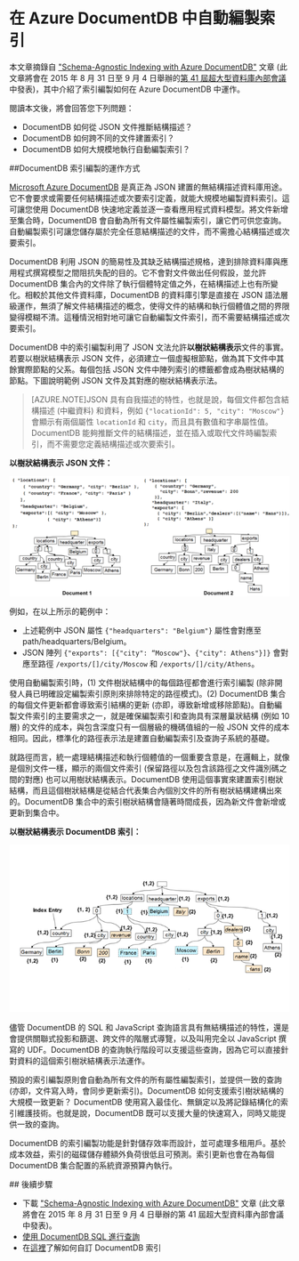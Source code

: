 <properties 
	pageTitle="在 DocumentDB 中自動編製索引 | Microsoft Azure" 
	description="了解自動編製索引在 Azure DocumentDB 中運作的方式。" 
	services="documentdb" 
	authors="arramac" 
	manager="jhubbard" 
	editor="mimig" 
	documentationCenter=""/>

<tags 
	ms.service="documentdb" 
	ms.workload="data-services" 
	ms.tgt_pltfrm="na" 
	ms.devlang="na" 
	ms.topic="article" 
	ms.date="08/11/2015" 
	ms.author="arramac"/>
	
# 在 Azure DocumentDB 中自動編製索引

本文章摘錄自 ["Schema-Agnostic Indexing with Azure DocumentDB"](http://www.vldb.org/pvldb/vol8/p1668-shukla.pdf) 文章 (此文章將會在 2015 年 8 月 31 日至 9 月 4 日舉辦的[第 41 屆超大型資料庫內部會議](http://www.vldb.org/2015/)中發表)，其中介紹了索引編製如何在 Azure DocumentDB 中運作。

閱讀本文後，將會回答您下列問題：

- DocumentDB 如何從 JSON 文件推斷結構描述？
- DocumentDB 如何跨不同的文件建置索引？
- DocumentDB 如何大規模地執行自動編製索引？

##<a id="HowDocumentDBIndexingWorks"></a>DocumentDB 索引編製的運作方式

[Microsoft Azure DocumentDB](http://azure.microsoft.com/services/documentdb/) 是真正為 JSON 建置的無結構描述資料庫用途。它不會要求或需要任何結構描述或次要索引定義，就能大規模地編製資料索引。這可讓您使用 DocumentDB 快速地定義並逐一查看應用程式資料模型。將文件新增至集合時，DocumentDB 會自動為所有文件屬性編製索引，讓它們可供您查詢。自動編製索引可讓您儲存屬於完全任意結構描述的文件，而不需擔心結構描述或次要索引。

DocumentDB 利用 JSON 的簡易性及其缺乏結構描述規格，達到排除資料庫與應用程式撰寫模型之間阻抗失配的目的。它不會對文件做出任何假設，並允許 DocumentDB 集合內的文件除了執行個體特定值之外，在結構描述上也有所變化。相較於其他文件資料庫，DocumentDB 的資料庫引擎是直接在 JSON 語法層級運作，無須了解文件結構描述的概念，使得文件的結構和執行個體值之間的界限變得模糊不清。這種情況相對地可讓它自動編製文件索引，而不需要結構描述或次要索引。

DocumentDB 中的索引編製利用了 JSON 文法允許**以樹狀結構表示**文件的事實。若要以樹狀結構表示 JSON 文件，必須建立一個虛擬根節點，做為其下文件中其餘實際節點的父系。每個包括 JSON 文件中陣列索引的標籤都會成為樹狀結構的節點。下圖說明範例 JSON 文件及其對應的樹狀結構表示法。

>[AZURE.NOTE]JSON 具有自我描述的特性，也就是說，每個文件都包含結構描述 (中繼資料) 和資料，例如 `{"locationId": 5, "city": "Moscow"}` 會顯示有兩個屬性 `locationId` 和 `city`，而且具有數值和字串屬性值。DocumentDB 能夠推斷文件的結構描述，並在插入或取代文件時編製索引，而不需要您定義結構描述或次要索引。


**以樹狀結構表示 JSON 文件：**

![以樹狀結構表示文件](media/documentdb-indexing/DocumentsAsTrees.png)

例如，在以上所示的範例中：

- 上述範例中 JSON 屬性 `{"headquarters": "Belgium"}` 屬性會對應至 path/headquarters/Belgium。
- JSON 陣列 `{"exports": [{"city": “Moscow"}`、`{"city": Athens"}]}` 會對應至路徑 `/exports/[]/city/Moscow` 和 `/exports/[]/city/Athens`。

使用自動編製索引時，(1) 文件樹狀結構中的每個路徑都會進行索引編製 (除非開發人員已明確設定編製索引原則來排除特定的路徑模式)。(2) DocumentDB 集合的每個文件更新都會導致索引結構的更新 (亦即，導致新增或移除節點)。自動編製文件索引的主要需求之一，就是確保編製索引和查詢具有深層巢狀結構 (例如 10 層) 的文件的成本，與包含深度只有一個層級的機碼值組的一般 JSON 文件的成本相同。因此，標準化的路徑表示法是建置自動編製索引及查詢子系統的基礎。

就路徑而言，統一處理結構描述和執行個體值的一個重要含意是，在邏輯上，就像是個別文件一樣，顯示的兩個文件索引 (保留路徑以及包含該路徑之文件識別碼之間的對應) 也可以用樹狀結構表示。DocumentDB 使用這個事實來建置索引樹狀結構，而且這個樹狀結構是從結合代表集合內個別文件的所有樹狀結構建構出來的。DocumentDB 集合中的索引樹狀結構會隨著時間成長，因為新文件會新增或更新到集合中。


**以樹狀結構表示 DocumentDB 索引：**

![以樹狀結構表示索引](media/documentdb-indexing/IndexAsTree.png)

儘管 DocumentDB 的 SQL 和 JavaScript 查詢語言具有無結構描述的特性，還是會提供關聯式投影和篩選、跨文件的階層式導覽，以及叫用完全以 JavaScript 撰寫的 UDF。DocumentDB 的查詢執行階段可以支援這些查詢，因為它可以直接針對資料的這個索引樹狀結構表示法運作。

預設的索引編製原則會自動為所有文件的所有屬性編製索引，並提供一致的查詢 (亦即，文件寫入時，會同步更新索引)。DocumentDB 如何支援索引樹狀結構的大規模一致更新？ DocumentDB 使用寫入最佳化、無鎖定以及將記錄結構化的索引維護技術。也就是說，DocumentDB 既可以支援大量的快速寫入，同時又能提供一致的查詢。

DocumentDB 的索引編製功能是針對儲存效率而設計，並可處理多租用戶。基於成本效益，索引的磁碟儲存體額外負荷很低且可預測。索引更新也會在為每個 DocumentDB 集合配置的系統資源預算內執行。

##<a name="NextSteps"></a> 後續步驟
- 下載 ["Schema-Agnostic Indexing with Azure DocumentDB"](http://www.vldb.org/pvldb/vol8/p1668-shukla.pdf) 文章 (此文章將會在 2015 年 8 月 31 日至 9 月 4 日舉辦的第 41 屆超大型資料庫內部會議中發表)。
- [使用 DocumentDB SQL 進行查詢](documentdb-sql-query.md)
- 在[這裡](documentdb-indexing-policies.md)了解如何自訂 DocumentDB 索引
 

<!---HONumber=Oct15_HO3-->